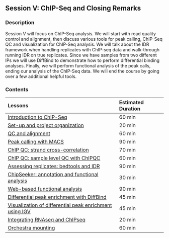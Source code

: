 ## Session V: ChIP-Seq and Closing Remarks

### Description

Session V will focus on ChIP-Seq analysis. We will start with read quality control and alignment, then discuss various tools for peak calling, ChIP-Seq QC and visualization for ChIP-Seq analysis. We will talk about the IDR framework when handling replicates with ChIP-seq data and walk-through running IDR on true replicates. Since we have samples from two different IPs we will use DiffBind to demonstrate how to perform differential binding analyses. Finally, we will perform functional analysis of the peak calls, ending our analysis of the ChIP-Seq data. We will end the course by going over a few additional helpful tools. 

 ### Contents
 
| Lessons            | Estimated Duration |
|:------------------------|:----------|
|[Introduction to ChIP-Seq](lectures/)| 60 min |
|[Set-up and project organization](lessons/01_Intro_chipseq_and_setup.md)| 20 min |
|[QC and alignment](lessons/02_QC_and_alignment.md)| 60 min |
|[Peak calling with MACS](lessons/03_peak_calling_macs.md)| 90 min |
|[ChIP QC: strand cross-correlation](https://hbctraining.github.io/In-depth-NGS-Data-Analysis-Course/sessionV/lessons/04_QC_cross_correlation.html)| 70 min |
|[ChIP QC: sample level QC with ChIPQC](https://hbctraining.github.io/In-depth-NGS-Data-Analysis-Course/sessionV/lessons/05_QC_quality_metrics.html)| 60 min |
|[Assessing replicates: bedtools and IDR](https://hbctraining.github.io/In-depth-NGS-Data-Analysis-Course/sessionV/lessons/06_handling-replicates.html)| 90 min |
|[ChipSeeker: annotation and functional analysis](https://hbctraining.github.io/In-depth-NGS-Data-Analysis-Course/sessionV/lessons/07_ChIPseeker_functional_analysis.html)| 30 min |
|[Web-based functional analysis](https://hbctraining.github.io/In-depth-NGS-Data-Analysis-Course/sessionV/lessons/08_functional_analysis.html)| 90 min |
|[Differential peak enrichment with DiffBind](https://hbctraining.github.io/In-depth-NGS-Data-Analysis-Course/sessionV/lessons/09_differential_peaks.html)| 45 min |
|[Visualization of differential peak enrichment using IGV](https://hbctraining.github.io/In-depth-NGS-Data-Analysis-Course/sessionV/lessons/10_QC_visualization.html)| 45 min |
|[Integrating RNAseq and ChIPseq]()| 20 min |
|[Orchestra mounting]()| 60 min |
